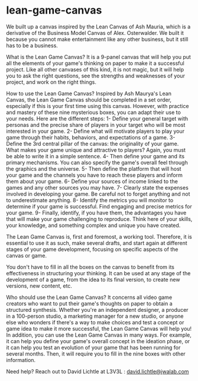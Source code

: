 # lean-game-canvas
We built up a canvas inspired by the Lean Canvas of Ash Mauria, which is a derivative of the Business Model Canvas of Alex. Osterwalder. We built it because you cannot make entertainment like any other business, but it still has to be a business.

What is the Lean Game Canvas?
It is a 9-panel canvas that will help you put all the elements of your game's thinking on paper to make it a successful project.
Like all other canvases of this kind, it is not magic, but it will help you to ask the right questions, see the strengths and weaknesses of your project, and work on the right things.

How to use the Lean Game Canvas?
Inspired by Ash Maurya's Lean Canvas, the Lean Game Canvas should be completed in a set order, especially if this is your first time using this canvas. However, with practice and mastery of these nine mysterious boxes, you can adapt their use to your needs. Here are the different steps:
1- Define your general target with personas and the precise share of players in your target who will be most interested in your game.
2- Define what will motivate players to play your game through their habits, behaviors, and expectations of a game.
3- Define the 3rd central pillar of the canvas: the originality of your game. What makes your game unique and attractive to players? Again, you must be able to write it in a simple sentence.
4- Then define your game and its primary mechanisms. You can also specify the game's overall feel through the graphics and the universe.
5- Then define the platform that will host your game and the channels you have to reach these players and inform them about your game.
6- Define your sources of income linked to the games and any other sources you may have.
7- Clearly state the expenses involved in developing your game. Be careful not to forget anything and not to underestimate anything.
8- Identify the metrics you will monitor to determine if your game is successful. Find engaging and precise metrics for your game.
9- Finally, identify, if you have them, the advantages you have that will make your game challenging to reproduce. Think here of your skills, your knowledge, and something complex and unique you have created.

The Lean Game Canvas is, first and foremost, a working tool. Therefore, it is essential to use it as such, make several drafts, and start again at different stages of your game development, focusing on specific aspects of the canvas or game.

You don't have to fill in all the boxes on the canvas to benefit from its effectiveness in structuring your thinking. It can be used at any stage of the development of a game, from the idea to its final version, to create new versions, new content, etc.

Who should use the Lean Game Canvas?
It concerns all video game creators who want to put their game's thoughts on paper to obtain a structured synthesis.
Whether you're an independent designer, a producer in a 100-person studio, a marketing manager for a new studio, or anyone else who wonders if there's a way to make choices and test a concept or game idea to make it more successful, the Lean Game Canvas will help you!
In addition, you can use the Lean Game Canvas in many ways. For example, it can help you define your game's overall concept in the ideation phase, or it can help you test an evolution of your game that has been running for several months. Then, it will require you to fill in the nine boxes with other information.

Need help?
Reach out to David Lichtle at L3V3L : david.lichtle@jwalab.com
